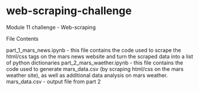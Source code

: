# web-scraping-challenge
Module 11 challenge - Web-scraping

File Contents

part_1_mars_news.ipynb - this file contains the code used to scrape the html/css tags on the mars news website and turn the scraped data into a list of python dictionaries
part_2_mars_waether.ipynb - this file contains the code used to generate mars_data.csv (by scraping html/css on the mars weather site), as well as additional data analysis on mars weather.
mars_data.csv - output file from part 2
